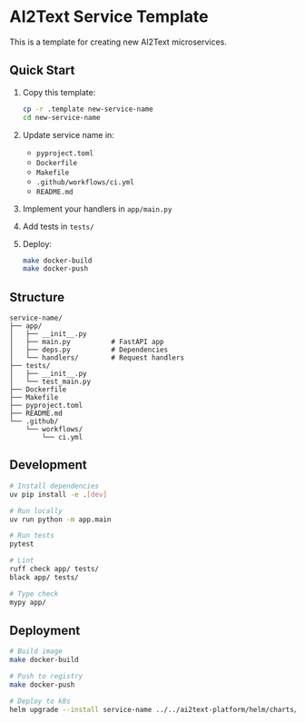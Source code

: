 # AI2Text Service Template

This is a template for creating new AI2Text microservices.

## Quick Start

1. Copy this template:
   ```bash
   cp -r .template new-service-name
   cd new-service-name
   ```

2. Update service name in:
   - `pyproject.toml`
   - `Dockerfile`
   - `Makefile`
   - `.github/workflows/ci.yml`
   - `README.md`

3. Implement your handlers in `app/main.py`

4. Add tests in `tests/`

5. Deploy:
   ```bash
   make docker-build
   make docker-push
   ```

## Structure

```
service-name/
├── app/
│   ├── __init__.py
│   ├── main.py          # FastAPI app
│   ├── deps.py          # Dependencies
│   └── handlers/        # Request handlers
├── tests/
│   ├── __init__.py
│   └── test_main.py
├── Dockerfile
├── Makefile
├── pyproject.toml
├── README.md
└── .github/
    └── workflows/
        └── ci.yml
```

## Development

```bash
# Install dependencies
uv pip install -e .[dev]

# Run locally
uv run python -m app.main

# Run tests
pytest

# Lint
ruff check app/ tests/
black app/ tests/

# Type check
mypy app/
```

## Deployment

```bash
# Build image
make docker-build

# Push to registry
make docker-push

# Deploy to k8s
helm upgrade --install service-name ../../ai2text-platform/helm/charts/service-name
```

